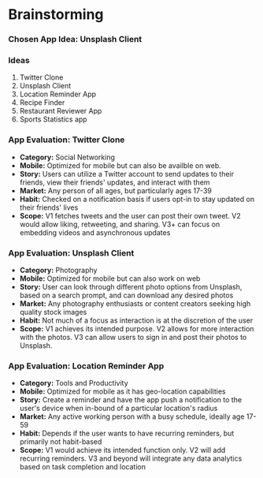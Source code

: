 
# Brainstorming

### Chosen App Idea: Unsplash Client

### Ideas
1. Twitter Clone
2. Unsplash Client
3. Location Reminder App
4. Recipe Finder
5. Restaurant Reviewer App
6. Sports Statistics app

### App Evaluation: Twitter Clone

<!-- Evaluation of your app across the following attributes -->

- **Category:** Social Networking
- **Mobile:** Optimized for mobile but can also be availble on web.
- **Story:** Users can utilize a Twitter account to send updates to their friends, view their friends' updates, and interact with them
- **Market:** Any person of all ages, but particularly ages 17-39
- **Habit:** Checked on a notification basis if users opt-in to stay updated on their friends' lives
- **Scope:** V1 fetches tweets and the user can post their own tweet. V2 would allow liking, retweeting, and sharing. V3+ can focus on embedding videos and asynchronous updates

### App Evaluation: Unsplash Client

<!-- Evaluation of your app across the following attributes -->

- **Category:** Photography
- **Mobile:** Optimized for mobile but can also work on web
- **Story:** User can look through different photo options from Unsplash, based on a search prompt, and can download any desired photos
- **Market:** Any photography enthusiasts or content creators seeking high quality stock images
- **Habit:** Not much of a focus as interaction is at the discretion of the user
- **Scope:** V1 achieves its intended purpose. V2 allows for more interaction with the photos. V3 can allow users to sign in and post their photos to Unsplash.

### App Evaluation: Location Reminder App

<!-- Evaluation of your app across the following attributes -->

- **Category:** Tools and Productivity
- **Mobile:** Optimized for mobile as it has geo-location capabilities
- **Story:** Create a reminder and have the app push a notification to the user's device when in-bound of a particular location's radius
- **Market:** Any active working person with a busy schedule, ideally age 17-59
- **Habit:** Depends if the user wants to have recurring reminders, but primarily not habit-based
- **Scope:** V1 would achieve its intended function only. V2 will add recurring reminders. V3 and beyond will integrate any data analytics based on task completion and location
